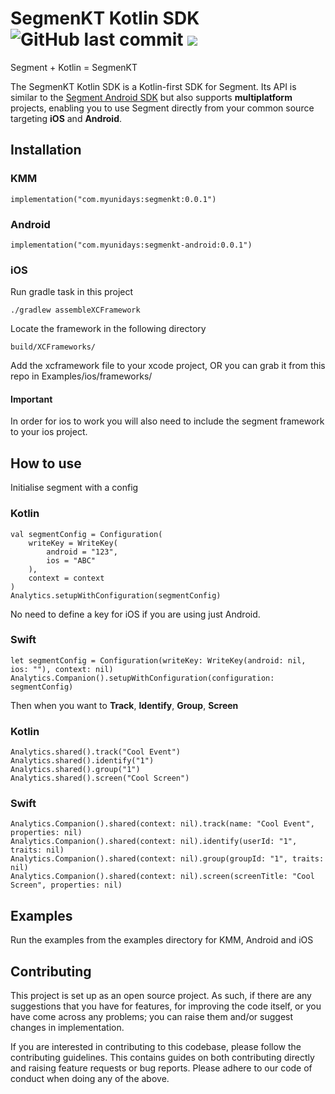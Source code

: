 <h1 align="left">SegmenKT Kotlin SDK <img alt="GitHub last commit" src="https://img.shields.io/github/last-commit/reedyuk/segmenkt?style=flat-square"> <a href="https://git.live"><img src="https://img.shields.io/badge/collaborate-on%20gitlive-blueviolet?style=flat-square"></a></h1>

Segment + Kotlin = SegmenKT

The SegmenKT Kotlin SDK is a Kotlin-first SDK for Segment. Its API is similar to the <a href="https://github.com/segmentio/analytics-android/">Segment Android SDK</a> but also supports <b>multiplatform</b> projects, enabling you to use Segment directly from your common source targeting <strong>iOS</strong> and <strong>Android</strong>.

## Installation

### KMM

```
implementation("com.myunidays:segmenkt:0.0.1")
```

### Android

```
implementation("com.myunidays:segmenkt-android:0.0.1")
```

### iOS

Run gradle task in this project
```
./gradlew assembleXCFramework
```

Locate the framework in the following directory
```
build/XCFrameworks/
```
Add the xcframework file to your xcode project, OR you can grab it from this repo in Examples/ios/frameworks/

#### Important

In order for ios to work you will also need to include the segment framework to your ios project.

## How to use

Initialise segment with a config

### Kotlin
```
val segmentConfig = Configuration(
    writeKey = WriteKey(
        android = "123",
        ios = "ABC"
    ),
    context = context
)
Analytics.setupWithConfiguration(segmentConfig)
```

No need to define a key for iOS if you are using just Android.

### Swift
```
let segmentConfig = Configuration(writeKey: WriteKey(android: nil, ios: ""), context: nil)
Analytics.Companion().setupWithConfiguration(configuration: segmentConfig)
```

Then when you want to **Track**, **Identify**, **Group**, **Screen**

### Kotlin
```
Analytics.shared().track("Cool Event")
Analytics.shared().identify("1")
Analytics.shared().group("1")
Analytics.shared().screen("Cool Screen")
```

### Swift
```
Analytics.Companion().shared(context: nil).track(name: "Cool Event", properties: nil)
Analytics.Companion().shared(context: nil).identify(userId: "1", traits: nil)
Analytics.Companion().shared(context: nil).group(groupId: "1", traits: nil)
Analytics.Companion().shared(context: nil).screen(screenTitle: "Cool Screen", properties: nil)
```

## Examples

Run the examples from the examples directory for KMM, Android and iOS

## Contributing

This project is set up as an open source project. As such, if there are any suggestions that you have for features, for improving the code itself, or you have come across any problems; you can raise them and/or suggest changes in implementation.

If you are interested in contributing to this codebase, please follow the contributing guidelines. This contains guides on both contributing directly and raising feature requests or bug reports. Please adhere to our code of conduct when doing any of the above.
